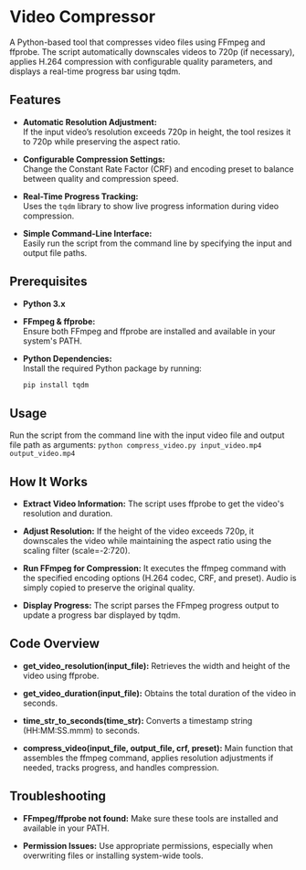# Video Compressor

A Python-based tool that compresses video files using FFmpeg and ffprobe. The script automatically downscales videos to 720p (if necessary), applies H.264 compression with configurable quality parameters, and displays a real-time progress bar using tqdm.

## Features

- **Automatic Resolution Adjustment:**  
  If the input video’s resolution exceeds 720p in height, the tool resizes it to 720p while preserving the aspect ratio.
  
- **Configurable Compression Settings:**  
  Change the Constant Rate Factor (CRF) and encoding preset to balance between quality and compression speed.
  
- **Real-Time Progress Tracking:**  
  Uses the `tqdm` library to show live progress information during video compression.
  
- **Simple Command-Line Interface:**  
  Easily run the script from the command line by specifying the input and output file paths.

## Prerequisites

- **Python 3.x**  
- **FFmpeg & ffprobe:**  
  Ensure both FFmpeg and ffprobe are installed and available in your system's PATH.

- **Python Dependencies:**  
  Install the required Python package by running:  
  ```bash
  pip install tqdm

## Usage

Run the script from the command line with the input video file and output file path as arguments:
`python compress_video.py input_video.mp4 output_video.mp4`

## How It Works
- **Extract Video Information:**
  The script uses ffprobe to get the video's resolution and duration.

- **Adjust Resolution:**
If the height of the video exceeds 720p, it downscales the video while maintaining the aspect ratio using the scaling filter (scale=-2:720).

- **Run FFmpeg for Compression:**
It executes the ffmpeg command with the specified encoding options (H.264 codec, CRF, and preset). Audio is simply copied to preserve the original quality.

- **Display Progress:**
The script parses the FFmpeg progress output to update a progress bar displayed by tqdm.

## Code Overview
- **get_video_resolution(input_file):**
  Retrieves the width and height of the video using ffprobe.

- **get_video_duration(input_file):**
  Obtains the total duration of the video in seconds.

- **time_str_to_seconds(time_str):**
  Converts a timestamp string (HH:MM:SS.mmm) to seconds.

- **compress_video(input_file, output_file, crf, preset):**
  Main function that assembles the ffmpeg command, applies resolution adjustments if needed, tracks progress, and handles compression.

## Troubleshooting
- **FFmpeg/ffprobe not found:**
  Make sure these tools are installed and available in your PATH.

- **Permission Issues:**
  Use appropriate permissions, especially when overwriting files or installing system-wide tools.

